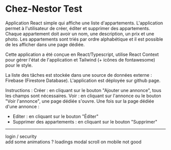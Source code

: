 # Chez-Nestor Test

Application React simple qui affiche une liste d'appartements.
L'application permet à l'utilisateur de créer, éditer et supprimer des appartements.
Chaque appartement doit avoir un nom, une description, un prix et une photo.
Les appartements sont triés par ordre alphabétique et il est possible de les afficher dans une page dédiée.

Cette application a été conçue en React/Typescript, utilise React Context pour gérer l'état de l'application et Tailwind (+ icônes de fontawesome) pour le style.

La liste des tâches est stockée dans une source de données externe : Firebase (Firestore Database).
L'application est déployée sur github page.

Instructions :
Créer : en cliquant sur le bouton "Ajouter une annonce", tous les champs sont nécessaires.
Voir : en cliquant sur l'annonce ou le bouton "Voir l'annonce", une page dédiée s'ouvre.
Une fois sur la page dédiée d'une annonce :
- Editer : en cliquant sur le bouton "Éditer"
- Supprimer des appartements : en cliquant sur le bouton "Supprimer"  




--------------
login / security  
add some animations ?
loadings
modal scroll on mobile not good